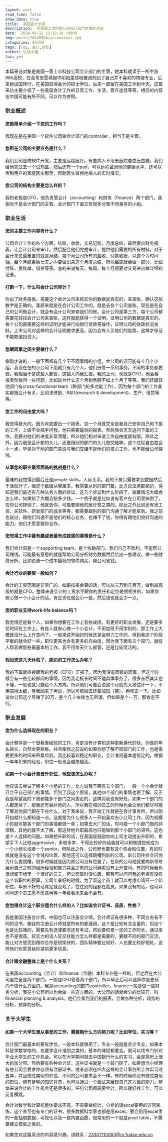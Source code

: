 ```yaml
---
layout: post
read_time: false
show_date: true
title:  美国会计业务
description:  对美国上市科技公司会计部门主管的访谈
date:  2024-08-12 13:32:20 +0800
img: posts/20240904/accountant.jpg
categories: [经济]
tags: [FBE, 会计,求职]
author: 访谈小组
toc: yes
---
```

本篇采访对象是美国一家上市科技公司会计部门的主管，她本科就读于一所中游985高校，在高考志愿填报中阴阳差错地被调剂到了自己并不喜欢的物理专业，后来她出国转行，在美国取得会计的硕士学位，后来一直留在美国工作到今天。这篇采访主要介绍了一些美国会计工作的日常工作、生活、晋升途径等等，相应的内容在中国可能有所不同，可以作为参照。

### 职业概述

#### 您能简单介绍一下您的工作吗？
我现在是在美国一个软件公司做会计部门的controller，相当于是主管。

#### 您所在公司的主要业务是什么？
我们公司是做软件开发，主要是远程医疗。有些病人不用去医院查血压血糖，我们给他寄过去一个试剂盒，然后还有一个pad，可以远程监测他的健康水平，还可以传到用户的家庭医生那里，帮助医生监控他病人的实时情况。

#### 您公司的结构主要是怎么样的？
我的老板是CFO，他负责管会计（accounting）和财务（finance）两个部门，我相当于是会计部门的主管。会计部门下面又有很多分管不同事务的小组。 

### 职业生活

#### 您的主要工作内容有什么？
公司会计工作的各个方面，结账，收款，交易记账，月度总结，最后要出财务报表，让会计公司来审计，然后配合他们完成审计，提供他们需要的所有材料。对于会计来说最重要的就是月结，每个月公司所有的盈收、付款收账，以这个为时间轴，每个月结束后七天之内要做出来这个月度总结，所以每周就会做一部分，比如付账、发账单、借贷等等。总的来说每天、每周、每个月都要对交易进出做详细的记录。

#### 打断一下，什么叫会计公司审计？
你出了财务报表，需要这个会计公司来核实你的数据是真实的，来查账，确认这些数字是正确的。我原来就是在会计公司工作的，就是去各个公司查账，现在是在自己的公司做会计，就会有会计公司来查我们的帐。会计公司是第三方，每个公司都需要花钱找会计公司来查账，这样就能获得一个证明，证明公司的数据是真实的，每个公司都需要这样的证明才能进行向银行贷款等操作，证明公司的财政状况良好。上市公司对这样的会计证明要求更高，因为会有人买他们的股票，这样才保证不能欺骗投资人。

#### 您跟同事之间主要做什么？
像刚才说的，一般下面都有几个干不同事情的小组，大公司的话可能有十几个小组，我现在在的小公司下面就只有几个人，他们分管一系列事务，不同的事务都要做。我相当于是这些人都管，这些人向我汇报。我的上司，也就是CFO，他会看报表然后问一些问题，比如说为什么这个月销售额不如上个月了等等。我们还跟其他部门有cross-functional team（跨部门的多功能工作），因为每个部门的工作其实都跟会计有关，比如法律部、R&D(research & development)、生产、借贷等等。

#### 您工作的自由度大吗？
我觉得挺大的，因为月底要出一个报表，这一个月就完全是我自己安排自己和下属的工作，上级不会插手问我，他只需要最后的报表。然后我会天天追问下属的工作，我要对他们的进度非常清楚，所以他们相对来说工作自由度就有限。除此之外，因为我是会计部的头儿，还要跟别的部门的头儿做交接嘛，这个过程自由度会小一点，毕竟对于别的部门来说与我们交接不是他们的核心工作，也不能给公司赚钱。

#### 从事您的职业最常面临的挑战是什么？
最难的我觉得到最后还是people skills，人际关系。我的下属只需要拿到数据然后干活就行了，但这个数据从哪里来，我需要从别的部门要。比方说法务部那边，得知道我们最近有几种法务方面的诉讼，这几个诉讼到什么阶段了，输赢情况大概会怎么样，如果赔了大概会赔多少钱。一个例子就是比如说有客户在公司里摔倒了，在你公司摔倒了，他就告你，可能要赔他的医疗费之类的。除此之外比如还有发工资、买软件、研发部门的成本等等，都需要跟别的部门沟通了解才能拿到。我之前也说过，跟他们沟通不是他们的核心业务，也赚不了钱，你得有跟他们良好沟通的能力，他们才愿意跟你合作。

#### 您觉得工作中最有趣或者最有成就感的事情是什么？
我们会计部是一个supporting team，是个协助部门，我们自己不盈利，不能帮公司赚钱。可能最有意思的就是帮助公司分析财务数据然后给出一些建议，做一些财务分析，比如说选一个成本最低的软件购买，帮公司省钱。

#### 会计行业的薪资一般如何？
会计的工资范围是非常广的，如果按美金算的话，可以从三万到几百万，做到最高级的就是CFO。整体来说会计的工资水平跟你的责任和定位是很相关的，如果你安心做一个小会计的话，肯定责任就会小一些，然后钱也就会少一点。

#### 您的职业支持work-life balance吗？
我觉得还是看个人，如果你想要在工作上有些成绩，有更好的职业发展，还是要多花时间在工作上。有些人就安心做一个小会计，不用加班不用学别的，那工作上大概就没什么上升空间了。一般来说开始的时候还是会努力工作的，但到我这个阶段平衡的就会好一些，职位更高也会有更多的自由度，因为我下面有五个部门，就有人帮我做那些最基本的工作，我不用每天什么都管，还是比较灵活的。

#### 假设您这几天休假了，那边的工作怎么办呢？
我的下属就直接跟我的老板（CFO）汇报了，因为我没有同级的同事，但这个时候会有一些比较郁闷的事情，因为我老板长时间不碰具体事务了，很多东西其实也不懂，一般也就只能给个大方向。所以他们可能会说这个月就先大致估计一下，不用搞得太细，等我回来了再说，所以可能回去还要加班（笑），再修正一下。比如说你公司这个月赚了20万，差个几十块钱也无所谓，但如果差个一万，那肯定不行。

### 职业发展

#### 您为什么选择现在的职业？
会计整体是一个很看重经验的工作，肯定没有计算机这种更新换代的快，你做的年头越长，自然会更熟练，并且像我之前说的如果你想了解不同部门的工作，也是需要更多的时间来积累经验。我比较喜欢稳定的职业，会计准则基本是恒定的。根据一年年积累的经验，职位一般也会越来越高。

#### 如果一个小会计想晋升职位，他应该怎么办呢？
他应该去尝试了解多个小组的工作，比方说我下面有五个部门，一般一个小会计就只会干自己部门的事情。但到了我这个层级，其他四个部门的事情也要了解，反正我是希望我的下属都能多个部门之间游走的，这样对我也有好处，如果一个部门的人都走掉了，那我还有替补他的人，所以我在培训员工的时候也会让他们都尽可能了解其他部门都在干些什么。对于我来说，我开始工作就是在会计事务所，所以刚开始就什么都知道一点。这就是为什么很多人一开始喜欢去小公司工作，因为规模小你就可能各个部门的事情都做一些；如果去大厂的话，你可能一个小部门做的非常精，其他的就不太了解，那这样他升职最高也只能做到那个小部门的领导。这也是个人选择的问题。如果想升职的话，在美国是鼓励你向上司主动提出升职的，希望手下人比较aggressive，多做多学，干得比较好的话我就可以稍微提拔他成为一个小组长或者一个senior。但除此之外，公司里也要有这个机会和位置，有的时候就是没有这个金钱和位置，那他还可以选择跳槽到新的公司。新公司往往会问你为什么要跳槽，很多时候就是因为原公司没有位置了。在新的公司他就要向新领导展示自己之前的经历经验和能力并且之前的公司确实没有上升空间。有的时候我也很想留下组里一个很好的员工，但公司暂时没位置，那我可以问问我的老板有没有这个新职位的预算，公司年景好的时候，为了留这个员工就可以考虑申请开一个新职位，年景不好的话肯定就没戏了，往往别的组都在裁员。如果没有的话，也可以问问这个员工愿不愿意再等一年看看未来会不会有。

#### 您觉得会计这个职业适合什么样的人？比如说会计证书、品质、性格？
我是美国注册会计师，中国也可以注册会计师。会计师证有很多种，不同业务有不同的证书，像我的注册会计师就是所有的都通用，这个是比较有含金量的，但这个也是比较难的，需要先有选课要求还有考试，然后要积累一定的工作时长，通过率也不是很高。软实力的话人际交往能力怎么样都是需要的，要跟不同的部门交流，能让对方感受到跟你合作是很愉快的，团队精神要比较好，人也要比较好相处，这样他们也愿意给你提供更多信息。

#### 会计跟金融整体上是个什么关系？
在美国accounting（会计）和finance（金融）本科专业是一样的，但之后在大公司里完全是两个部门，一般是CFO管着两个部门，所以毕业后可以选择你是更倾向于做什么方面的。我是accounting的部门controller，finance一般是做一些财务分析，我在小公司所以也会做一些这方面的，大公司的话就会分的比较开，叫financial planning & analysis。他们会拿到我们的报表，会做各种分析，趋势的分析，预算的分析。

### 关于大学生

#### 如果一个大学生想从事您的工作，需要朝什么方向努力呢？比如学位、实习等？
会计部门最基本的要有学位，一般本科就够用了，专业一般就是会计专业，如果本科是学数学啥的，也要学会计准则之类的，基本的课程都要会。就可以找专门针对毕业大学生的工作机会。可以在大学期间就去中国银行什么的实习，会是简历上很大的加分项。然后要有各种会计证，这些证书就是一个敲门砖了，如果想当小经理有些公司会要求你必须有注册证书，或者必须在四大这样的会计事务所工作实习过五年，并且做过类似的职位，不同的公司要求会不一样。有的时候你没有做过类似的职位，但有足够的知识背景，也可以通过一个面试来展现自己这方面的能力。整体来说会计的工作机会还是很多的，任何公司都需要会计，所以就好找工作，可以反复横跳。

会计对数学和计算机整体要求不高，不需要做统计，分析的话excel要用的非常熟练，这个甚至也有专门的证书，很多数据科学家也都是用excel。要会用用excel里的一些抽取数据、可视化以及一些内置函数，很常用的一个就是pivot table，不需要建立模型之类的。

如果您对这篇采访的内容感兴趣，请联系：23307110083@m.fudan.edu.cn